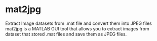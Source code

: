 # mat2jpg


Extract Image datasets from .mat file and convert them into JPEG files
mat2jpg is a MATLAB GUI tool that allows you to extract images from dataset that stored .mat files and save them as JPEG files. 
